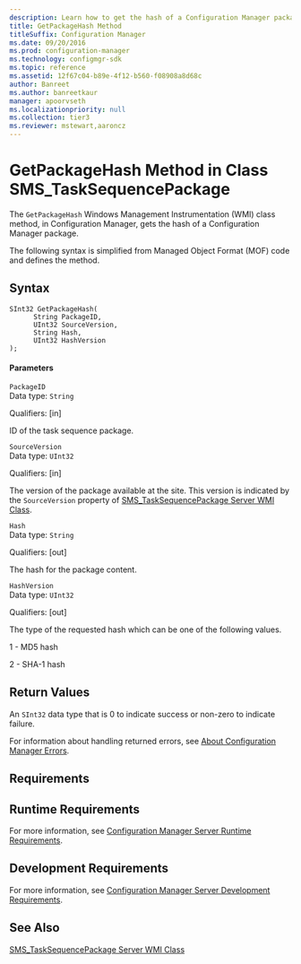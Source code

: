 ```yaml
---
description: Learn how to get the hash of a Configuration Manager package using GetPackageHash class method in Configuration Manager.
title: GetPackageHash Method
titleSuffix: Configuration Manager
ms.date: 09/20/2016
ms.prod: configuration-manager
ms.technology: configmgr-sdk
ms.topic: reference
ms.assetid: 12f67c04-b89e-4f12-b560-f08908a8d68c
author: Banreet
ms.author: banreetkaur
manager: apoorvseth
ms.localizationpriority: null
ms.collection: tier3
ms.reviewer: mstewart,aaroncz 
---
```

# GetPackageHash Method in Class SMS_TaskSequencePackage
The `GetPackageHash` Windows Management Instrumentation (WMI) class method, in Configuration Manager, gets the hash of a Configuration Manager package.  

 The following syntax is simplified from Managed Object Format (MOF) code and defines the method.  

## Syntax  

```  
SInt32 GetPackageHash(  
      String PackageID,  
      UInt32 SourceVersion,  
      String Hash,  
      UInt32 HashVersion  
);  
```  

#### Parameters  
 `PackageID`  
 Data type: `String`  

 Qualifiers: [in]  

 ID of the task sequence package.  

 `SourceVersion`  
 Data type: `UInt32`  

 Qualifiers: [in]  

 The version of the package available at the site. This version is indicated by the `SourceVersion` property of [SMS_TaskSequencePackage Server WMI Class](../../../develop/reference/osd/sms_tasksequencepackage-server-wmi-class.md).  

 `Hash`  
 Data type: `String`  

 Qualifiers: [out]  

 The hash for the package content.  

 `HashVersion`  
 Data type: `UInt32`  

 Qualifiers: [out]  

 The type of the requested hash which can be one of the following values.  

 1 - MD5 hash  

 2 - SHA-1 hash  

## Return Values  
 An `SInt32` data type that is 0 to indicate success or non-zero to indicate failure.  

 For information about handling returned errors, see [About Configuration Manager Errors](../../../develop/core/understand/about-configuration-manager-errors.md).  

## Requirements  

## Runtime Requirements  
 For more information, see [Configuration Manager Server Runtime Requirements](../../../develop/core/reqs/server-runtime-requirements.md).  

## Development Requirements  
 For more information, see [Configuration Manager Server Development Requirements](../../../develop/core/reqs/server-development-requirements.md).  

## See Also  
 [SMS_TaskSequencePackage Server WMI Class](../../../develop/reference/osd/sms_tasksequencepackage-server-wmi-class.md)
